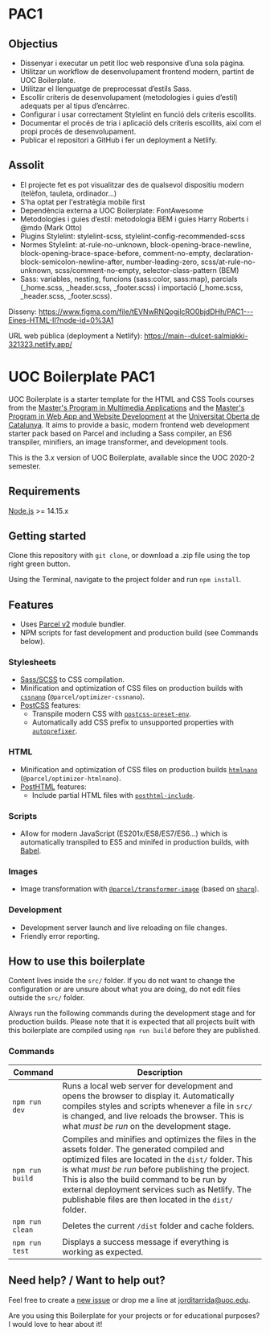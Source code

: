 # PAC1

## Objectius

- Dissenyar i executar un petit lloc web responsive d’una sola pàgina.
- Utilitzar un workflow de desenvolupament frontend modern, partint de UOC Boilerplate.
- Utilitzar el llenguatge de preprocessat d’estils Sass.
- Escollir criteris de desenvolupament (metodologies i guies d’estil) adequats per al tipus d’encàrrec.
- Configurar i usar correctament Stylelint en funció dels criteris escollits.
- Documentar el procés de tria i aplicació dels criteris escollits, així com el propi procés de desenvolupament.
- Publicar el repositori a GitHub i fer un deployment a Netlify.

## Assolit

- El projecte fet es pot visualitzar des de qualsevol dispositiu modern (telèfon, tauleta, ordinador…)
- S'ha optat per l'estratègia mobile first
- Dependència externa a UOC Boilerplate: FontAwesome
- Metodologies i guies d’estil: metodologia BEM i guies Harry Roberts i @mdo (Mark Otto)
- Plugins Stylelint: stylelint-scss, stylelint-config-recommended-scss
- Normes Stylelint: at-rule-no-unknown, block-opening-brace-newline, block-opening-brace-space-before, comment-no-empty, declaration-block-semicolon-newline-after,
  number-leading-zero, scss/at-rule-no-unknown, scss/comment-no-empty, selector-class-pattern (BEM)
- Sass: variables, nesting, funcions (sass:color, sass:map), parcials (_home.scss, _header.scss, _footer.scss) i importació (_home.scss, _header.scss, _footer.scss).

Disseny: https://www.figma.com/file/tEVNwRNQogjlcRO0bjdDHh/PAC1---Eines-HTML-II?node-id=0%3A1

URL web pública (deployment a Netlify): https://main--dulcet-salmiakki-321323.netlify.app/



# UOC Boilerplate PAC1

UOC Boilerplate is a starter template for the HTML and CSS Tools courses from the [Master's Program in Multimedia Applications](https://estudis.uoc.edu/ca/masters-universitaris/aplicacions-multimedia/presentacio) and the [Master's Program in Web App and Website Development](https://estudis.uoc.edu/ca/masters-universitaris/desenvolupament-llocs-aplicacions-web/presentacio) at the [Universitat Oberta de Catalunya](https://www.uoc.edu). It aims to provide a basic, modern frontend web development starter pack based on Parcel and including a Sass compiler, an ES6 transpiler, minifiers, an image transformer, and development tools.

This is the 3.x version of UOC Boilerplate, available since the UOC 2020-2 semester.

## Requirements

[Node.js](http://nodejs.org/) >= 14.15.x

## Getting started

Clone this repository with `git clone`, or download a .zip file using the top right green button.

Using the Terminal, navigate to the project folder and run `npm install`.

## Features

- Uses [Parcel v2](https://parceljs.org) module bundler.
- NPM scripts for fast development and production build (see Commands below).

### Stylesheets

- [Sass/SCSS](https://sass-lang.com) to CSS compilation.
- Minification and optimization of CSS files on production builds with [`cssnano`](https://github.com/cssnano/cssnano) (`@parcel/optimizer-cssnano`).
- [PostCSS](https://postcss.org/) features:
  - Transpile modern CSS with [`postcss-preset-env`](https://preset-env.cssdb.org/features).
  - Automatically add CSS prefix to unsupported properties with [`autoprefixer`](https://autoprefixer.github.io/).

### HTML

- Minification and optimization of CSS files on production builds [`htmlnano`](https://github.com/posthtml/htmlnano) (`@parcel/optimizer-htmlnano`).
- [PostHTML](https://github.com/posthtml/posthtml) features:
  - Include partial HTML files with [`posthtml-include`](https://github.com/posthtml/posthtml-include).

### Scripts

- Allow for modern JavaScript (ES201x/ES8/ES7/ES6…) which is automatically transpiled to ES5 and minifed in production builds, with [Babel](https://babeljs.io/).

### Images

- Image transformation with [`@parcel/transformer-image`](https://parceljs.org/recipes/image/) (based on [`sharp`](https://sharp.pixelplumbing.com/)).

### Development

- Development server launch and live reloading on file changes.
- Friendly error reporting.

## How to use this boilerplate

Content lives inside the `src/` folder. If you do not want to change the configuration or are unsure about what you are doing, do not edit files outside the `src/` folder.

Always run the following commands during the development stage and for production builds. Please note that it is expected that all projects built with this boilerplate are compiled using `npm run build` before they are published.

### Commands

| Command         | Description                                                                                                                                                                                                                                                                                                                                                         |
| --------------- | ------------------------------------------------------------------------------------------------------------------------------------------------------------------------------------------------------------------------------------------------------------------------------------------------------------------------------------------------------------------- |
| `npm run dev`   | Runs a local web server for development and opens the browser to display it. Automatically compiles styles and scripts whenever a file in `src/` is changed, and live reloads the browser. This is what _must be run_ on the development stage.                                                                                                                     |
| `npm run build` | Compiles and minifies and optimizes the files in the assets folder. The generated compiled and optimized files are located in the `dist/` folder. This is what _must be run_ before publishing the project. This is also the build command to be run by external deployment services such as Netlify. The publishable files are then located in the `dist/` folder. |
| `npm run clean` | Deletes the current `/dist` folder and cache folders.                                                                                                                                                                                                                                                                                                               |
| `npm run test`  | Displays a success message if everything is working as expected.                                                                                                                                                                                                                                                                                                    |

## Need help? / Want to help out?

Feel free to create a [new issue](https://github.com/uoc-advanced-html-css/uoc-boilerplate/issues/new/) or drop me a line at jorditarrida@uoc.edu.

Are you using this Boilerplate for your projects or for educational purposes? I would love to hear about it!
